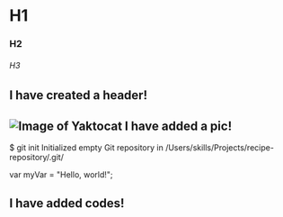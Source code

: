 # H1
### H2
###### H3
I have created a header!
---------------------------------

![Image of Yaktocat](https://octodex.github.com/images/yaktocat.png)
I have added a pic!
---------------------------------

$ git init
Initialized empty Git repository in /Users/skills/Projects/recipe-repository/.git/

var myVar = "Hello, world!";

I have added codes!
----------------------------------
